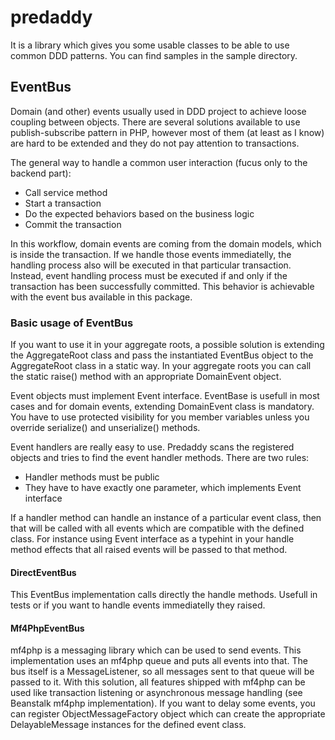 predaddy
========

It is a library which gives you some usable classes to be able to use common DDD patterns.
You can find samples in the sample directory.

EventBus
--------

Domain (and other) events usually used in DDD project to achieve loose coupling between objects. There are several solutions
available to use publish-subscribe pattern in PHP, however most of them (at least as I know) are hard to be extended and
they do not pay attention to transactions.

The general way to handle a common user interaction (fucus only to the backend part):

* Call service method
* Start a transaction
* Do the expected behaviors based on the business logic
* Commit the transaction

In this workflow, domain events are coming from the domain models, which is inside the transaction. If we handle those events
immediatelly, the handling process also will be executed in that particular transaction. Instead, event handling process
must be executed if and only if the transaction has been successfully committed. This behavior is achievable with the event bus
available in this package.

### Basic usage of EventBus

If you want to use it in your aggregate roots, a possible solution is extending the AggregateRoot class and pass the
instantiated EventBus object to the AggregateRoot class in a static way. In your aggregate roots you can call the static raise() method
with an appropriate DomainEvent object.

Event objects must implement Event interface. EventBase is usefull in most cases and for domain events, extending DomainEvent
class is mandatory. You have to use protected visibility for you member variables unless you override serialize() and unserialize()
methods.

Event handlers are really easy to use. Predaddy scans the registered objects and tries to find the event handler methods.
There are two rules:

* Handler methods must be public
* They have to have exactly one parameter, which implements Event interface

If a handler method can handle an instance of a particular event class, then that will be called with all events which
are compatible with the defined class. For instance using Event interface as a typehint in your handle method effects that all raised events will be passed to that method.

#### DirectEventBus

This EventBus implementation calls directly the handle methods. Usefull in tests or if you want to handle events immediatelly they raised.

#### Mf4PhpEventBus

mf4php is a messaging library which can be used to send events. This implementation uses an mf4php queue and puts all
events into that. The bus itself is a MessageListener, so all messages sent to that queue will be passed to it. With this
solution, all features shipped with mf4php can be used like transaction listening or asynchronous message handling
(see Beanstalk mf4php implementation). If you want to delay some events, you can register ObjectMessageFactory object
which can create the appropriate DelayableMessage instances for the defined event class.
